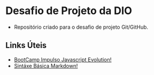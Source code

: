 # Desafio de Projeto da DIO
- Repositório criado para o desafio de projeto Git/GitHub.

## Links Úteis
- <a href="https://web.dio.me/track/impulso-javascript-evolution/" target="_blank">BootCamp Impulso Javascript Evolution!</a>
- <a href="https://www.markdownguide.org/basic-syntax/" target="_blank">Sintáxe Básica Markdown!</a>
